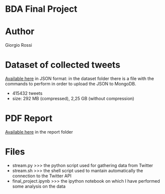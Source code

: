 # BDA Final Project

# Author
Giorgio Rossi

# Dataset of collected tweets
[Available here](https://drive.google.com/file/d/1BgihH7wgD5242rpuQcWS-Te7Ba8afSjk/view?usp=sharing) in JSON format: in the dataset folder there is a file with the commands to perform in order to upload the JSON to MongoDB.
<br>
- 415432 tweets
- size: 292 MB (compressed), 2,25 GB (without compression)

# PDF Report
[Available here](report) in the report folder

# Files
- stream.py >>> the python script used for gathering data from Twitter
- stream.sh >>> the shell script used to mantain automatically the connection to the Twitter API
- final_project.ipynb >>> the ipython notebook on which I have performed some analysis on the data